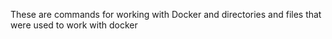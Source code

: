These are commands for working with Docker and directories and files that were used to work with docker
